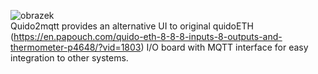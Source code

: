 
![obrazek](https://github.com/user-attachments/assets/effea914-20ea-4983-a354-5ea52d8fc80b) <br>
Quido2mqtt provides an alternative UI to original quidoETH (https://en.papouch.com/quido-eth-8-8-8-inputs-8-outputs-and-thermometer-p4648/?vid=1803) I/O board with MQTT interface for easy integration to other systems.
